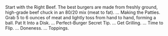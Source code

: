 Start with the Right Beef. The best burgers are made from freshly ground, high-grade beef chuck in an 80/20 mix (meat to fat). ...
Making the Patties. Grab 5 to 6 ounces of meat and lightly toss from hand to hand, forming a ball.
Pat It Into a Disk. ...
Perfect-Burger Secret Tip. ...
Get Grilling. ...
Time to Flip. ...
Doneness. ...
Toppings.